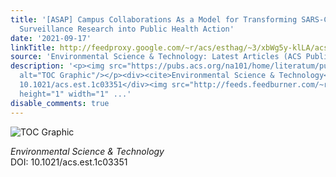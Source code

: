```yaml
---
title: '[ASAP] Campus Collaborations As a Model for Transforming SARS-CoV-2 Wastewater
  Surveillance Research into Public Health Action'
date: '2021-09-17'
linkTitle: http://feedproxy.google.com/~r/acs/esthag/~3/xbWg5y-klLA/acs.est.1c03351
source: 'Environmental Science & Technology: Latest Articles (ACS Publications)'
description: '<p><img src="https://pubs.acs.org/na101/home/literatum/publisher/achs/journals/content/esthag/0/esthag.ahead-of-print/acs.est.1c03351/20210917/images/medium/es1c03351_0001.gif"
  alt="TOC Graphic"/></p><div><cite>Environmental Science & Technology</cite></div><div>DOI:
  10.1021/acs.est.1c03351</div><img src="http://feeds.feedburner.com/~r/acs/esthag/~4/xbWg5y-klLA"
  height="1" width="1" ...'
disable_comments: true
---
```

<p><img src="https://pubs.acs.org/na101/home/literatum/publisher/achs/journals/content/esthag/0/esthag.ahead-of-print/acs.est.1c03351/20210917/images/medium/es1c03351_0001.gif" alt="TOC Graphic"/></p><div><cite>Environmental Science & Technology</cite></div><div>DOI: 10.1021/acs.est.1c03351</div><img src="http://feeds.feedburner.com/~r/acs/esthag/~4/xbWg5y-klLA" height="1" width="1" ...